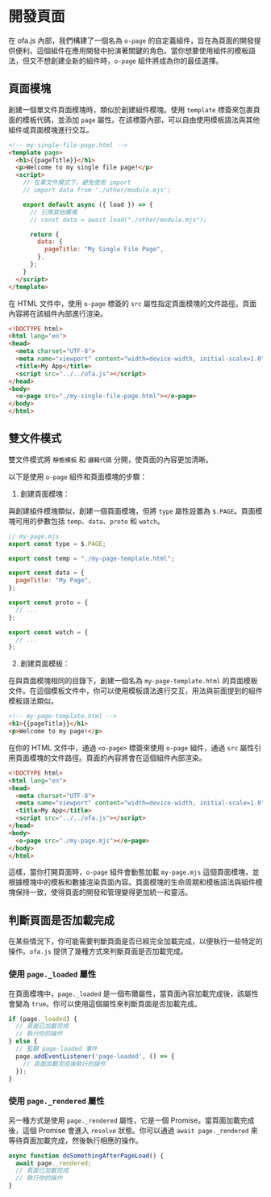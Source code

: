 # 開發頁面

在 ofa.js 內部，我們構建了一個名為 `o-page` 的自定義組件，旨在為頁面的開發提供便利。這個組件在應用開發中扮演著關鍵的角色。當你想要使用組件的模板語法，但又不想創建全新的組件時，`o-page` 組件將成為你的最佳選擇。

## 頁面模塊

創建一個單文件頁面模塊時，類似於創建組件模塊。使用 `template` 標簽來包裹頁面的模板代碼，並添加 `page` 屬性。在該標簽內部，可以自由使用模板語法與其他組件或頁面模塊進行交互。

```html
<!-- my-single-file-page.html -->
<template page>
  <h1>{{pageTitle}}</h1>
  <p>Welcome to my single file page!</p>
  <script>
    // 在單文件模式下，避免使用 import
    // import data from './other/module.mjs';

    export default async ({ load }) => {
      // 引用其他模塊
      // const data = await load("./other/module.mjs");

      return {
        data: {
          pageTitle: "My Single File Page",
        },
      };
    }
  </script>
</template>
```
在 HTML 文件中，使用 `o-page` 標簽的 `src` 屬性指定頁面模塊的文件路徑。頁面內容將在該組件內部進行渲染。

```html
<!DOCTYPE html>
<html lang="en">
<head>
  <meta charset="UTF-8">
  <meta name="viewport" content="width=device-width, initial-scale=1.0">
  <title>My App</title>
  <script src="../../ofa.js"></script>
</head>
<body>
  <o-page src="./my-single-file-page.html"></o-page>
</body>
</html>
```

## 雙文件模式

雙文件模式將 `靜態模板` 和 `邏輯代碼` 分開，使頁面的內容更加清晰。

以下是使用 `o-page` 組件和頁面模塊的步驟：

1. 創建頁面模塊：

與創建組件模塊類似，創建一個頁面模塊，但將 `type` 屬性設置為 `$.PAGE`。頁面模塊可用的參數包括 `temp`、`data`、`proto` 和 `watch`。

```javascript
// my-page.mjs
export const type = $.PAGE;

export const temp = "./my-page-template.html";

export const data = {
  pageTitle: "My Page",
};

export const proto = {
  // ...
};

export const watch = {
  // ...
};
```

2. 創建頁面模板：

在與頁面模塊相同的目錄下，創建一個名為 `my-page-template.html` 的頁面模板文件。在這個模板文件中，你可以使用模板語法進行交互，用法與前面提到的組件模板語法類似。

```html
<!-- my-page-template.html -->
<h1>{{pageTitle}}</h1>
<p>Welcome to my page!</p>
```

在你的 HTML 文件中，通過 `<o-page>` 標簽來使用 `o-page` 組件，通過 `src` 屬性引用頁面模塊的文件路徑。頁面的內容將會在這個組件內部渲染。

```html
<!DOCTYPE html>
<html lang="en">
<head>
  <meta charset="UTF-8">
  <meta name="viewport" content="width=device-width, initial-scale=1.0">
  <title>My App</title>
  <script src="../../ofa.js"></script>
</head>
<body>
  <o-page src="./my-page.mjs"></o-page>
</body>
</html>
```

這樣，當你打開頁面時，`o-page` 組件會動態加載 `my-page.mjs` 這個頁面模塊，並根據模塊中的模板和數據渲染頁面內容。頁面模塊的生命周期和模板語法與組件模塊保持一致，使得頁面的開發和管理變得更加統一和靈活。

## 判斷頁面是否加載完成

在某些情況下，你可能需要判斷頁面是否已經完全加載完成，以便執行一些特定的操作。`ofa.js` 提供了幾種方式來判斷頁面是否加載完成。

### 使用 `page._loaded` 屬性

在頁面模塊中，`page._loaded` 是一個布爾屬性，當頁面內容加載完成後，該屬性會變為 `true`。你可以使用這個屬性來判斷頁面是否加載完成。

```javascript
if (page._loaded) {
  // 頁面已加載完成
  // 執行你的操作
} else {
  // 監聽 page-loaded 事件
  page.addEventListener('page-loaded', () => {
    // 頁面加載完成後執行的操作
  });
}
```

### 使用 `page._rendered` 屬性

另一種方式是使用 `page._rendered` 屬性，它是一個 Promise。當頁面加載完成後，這個 Promise 會進入 `resolve` 狀態。你可以通過 `await page._rendered` 來等待頁面加載完成，然後執行相應的操作。

```javascript
async function doSomethingAfterPageLoad() {
  await page._rendered;
  // 頁面已加載完成
  // 執行你的操作
}
```

